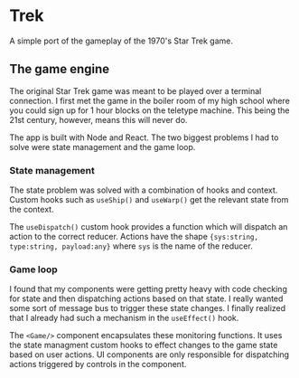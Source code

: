 # Trek

A simple port of the gameplay of the 1970's Star Trek game.

## The game engine

The original Star Trek game was meant to be played over a terminal connection. I first met the game in the boiler room of my high school where you could sign up for 1 hour blocks on the teletype machine. This being the 21st century, however, means this will never do.

The app is built with Node and React. The two biggest problems I had to solve were state management and the game loop.

### State management

The state problem was solved with a combination of hooks and context. Custom hooks such as `useShip()` and `useWarp()` get the relevant state from the context.

The `useDispatch()` custom hook provides a function which will dispatch an action to the correct reducer. Actions have the shape `{sys:string, type:string, payload:any}` where `sys` is the name of the reducer.

### Game loop

I found that my components were getting pretty heavy with code checking for state and then dispatching actions based on that state. I really wanted some sort of message bus to trigger these state changes. I finally realized that I already had such a mechanism in the `useEffect()` hook.

The `<Game/>` component encapsulates these monitoring functions. It uses the state managment custom hooks to effect changes to the game state based on user actions. UI components are only responsible for dispatching actions triggered by controls in the component.
